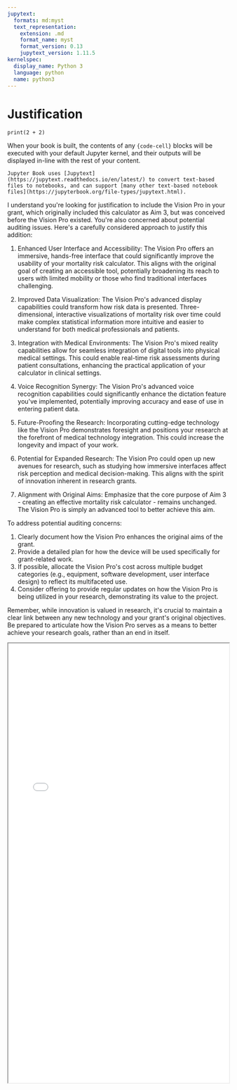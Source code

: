 ```yaml
---
jupytext:
  formats: md:myst
  text_representation:
    extension: .md
    format_name: myst
    format_version: 0.13
    jupytext_version: 1.11.5
kernelspec:
  display_name: Python 3
  language: python
  name: python3
---
```


# Justification

```{code-cell}
print(2 + 2)
```

When your book is built, the contents of any `{code-cell}` blocks will be
executed with your default Jupyter kernel, and their outputs will be displayed
in-line with the rest of your content.

```{seealso}
Jupyter Book uses [Jupytext](https://jupytext.readthedocs.io/en/latest/) to convert text-based files to notebooks, and can support [many other text-based notebook files](https://jupyterbook.org/file-types/jupytext.html).
```

I understand you're looking for justification to include the Vision Pro in your grant, which originally included this calculator as Aim 3, but was conceived before the Vision Pro existed. You're also concerned about potential auditing issues. Here's a carefully considered approach to justify this addition:

1. Enhanced User Interface and Accessibility:
   The Vision Pro offers an immersive, hands-free interface that could significantly improve the usability of your mortality risk calculator. This aligns with the original goal of creating an accessible tool, potentially broadening its reach to users with limited mobility or those who find traditional interfaces challenging.

2. Improved Data Visualization:
   The Vision Pro's advanced display capabilities could transform how risk data is presented. Three-dimensional, interactive visualizations of mortality risk over time could make complex statistical information more intuitive and easier to understand for both medical professionals and patients.

3. Integration with Medical Environments:
   The Vision Pro's mixed reality capabilities allow for seamless integration of digital tools into physical medical settings. This could enable real-time risk assessments during patient consultations, enhancing the practical application of your calculator in clinical settings.

4. Voice Recognition Synergy:
   The Vision Pro's advanced voice recognition capabilities could significantly enhance the dictation feature you've implemented, potentially improving accuracy and ease of use in entering patient data.

5. Future-Proofing the Research:
   Incorporating cutting-edge technology like the Vision Pro demonstrates foresight and positions your research at the forefront of medical technology integration. This could increase the longevity and impact of your work.

6. Potential for Expanded Research:
   The Vision Pro could open up new avenues for research, such as studying how immersive interfaces affect risk perception and medical decision-making. This aligns with the spirit of innovation inherent in research grants.

7. Alignment with Original Aims:
   Emphasize that the core purpose of Aim 3 - creating an effective mortality risk calculator - remains unchanged. The Vision Pro is simply an advanced tool to better achieve this aim.

To address potential auditing concerns:

1. Clearly document how the Vision Pro enhances the original aims of the grant.
2. Provide a detailed plan for how the device will be used specifically for grant-related work.
3. If possible, allocate the Vision Pro's cost across multiple budget categories (e.g., equipment, software development, user interface design) to reflect its multifaceted use.
4. Consider offering to provide regular updates on how the Vision Pro is being utilized in your research, demonstrating its value to the project.

Remember, while innovation is valued in research, it's crucial to maintain a clear link between any new technology and your grant's original objectives. Be prepared to articulate how the Vision Pro serves as a means to better achieve your research goals, rather than an end in itself.

<iframe src="app/risk.html" height="1000px" width="100%" style="borders:none"></iframe>